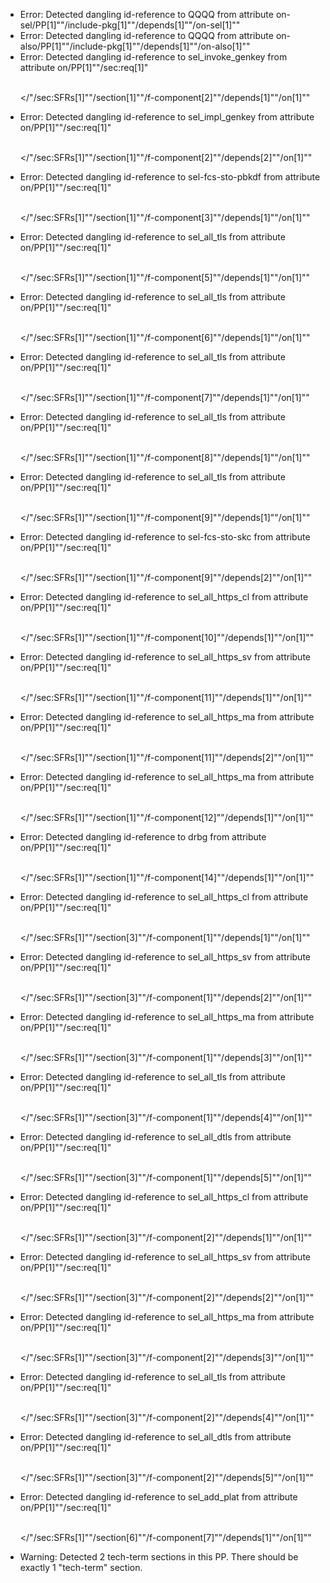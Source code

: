 * Error: Detected dangling id-reference to QQQQ from attribute
        on-sel/PP[1]""/include-pkg[1]""/depends[1]""/on-sel[1]""
* Error: Detected dangling id-reference to QQQQ from attribute
        on-also/PP[1]""/include-pkg[1]""/depends[1]""/on-also[1]""
* Error: Detected dangling id-reference to sel_invoke_genkey from attribute
        on/PP[1]""/sec:req[1]"<p><br></"/sec:SFRs[1]""/section[1]""/f-component[2]""/depends[1]""/on[1]""
* Error: Detected dangling id-reference to sel_impl_genkey from attribute
        on/PP[1]""/sec:req[1]"<p><br></"/sec:SFRs[1]""/section[1]""/f-component[2]""/depends[2]""/on[1]""
* Error: Detected dangling id-reference to sel-fcs-sto-pbkdf from attribute
        on/PP[1]""/sec:req[1]"<p><br></"/sec:SFRs[1]""/section[1]""/f-component[3]""/depends[1]""/on[1]""
* Error: Detected dangling id-reference to sel_all_tls from attribute
        on/PP[1]""/sec:req[1]"<p><br></"/sec:SFRs[1]""/section[1]""/f-component[5]""/depends[1]""/on[1]""
* Error: Detected dangling id-reference to sel_all_tls from attribute
        on/PP[1]""/sec:req[1]"<p><br></"/sec:SFRs[1]""/section[1]""/f-component[6]""/depends[1]""/on[1]""
* Error: Detected dangling id-reference to sel_all_tls from attribute
        on/PP[1]""/sec:req[1]"<p><br></"/sec:SFRs[1]""/section[1]""/f-component[7]""/depends[1]""/on[1]""
* Error: Detected dangling id-reference to sel_all_tls from attribute
        on/PP[1]""/sec:req[1]"<p><br></"/sec:SFRs[1]""/section[1]""/f-component[8]""/depends[1]""/on[1]""
* Error: Detected dangling id-reference to sel_all_tls from attribute
        on/PP[1]""/sec:req[1]"<p><br></"/sec:SFRs[1]""/section[1]""/f-component[9]""/depends[1]""/on[1]""
* Error: Detected dangling id-reference to sel-fcs-sto-skc from attribute
        on/PP[1]""/sec:req[1]"<p><br></"/sec:SFRs[1]""/section[1]""/f-component[9]""/depends[2]""/on[1]""
* Error: Detected dangling id-reference to sel_all_https_cl from attribute
        on/PP[1]""/sec:req[1]"<p><br></"/sec:SFRs[1]""/section[1]""/f-component[10]""/depends[1]""/on[1]""
* Error: Detected dangling id-reference to sel_all_https_sv from attribute
        on/PP[1]""/sec:req[1]"<p><br></"/sec:SFRs[1]""/section[1]""/f-component[11]""/depends[1]""/on[1]""
* Error: Detected dangling id-reference to sel_all_https_ma from attribute
        on/PP[1]""/sec:req[1]"<p><br></"/sec:SFRs[1]""/section[1]""/f-component[11]""/depends[2]""/on[1]""
* Error: Detected dangling id-reference to sel_all_https_ma from attribute
        on/PP[1]""/sec:req[1]"<p><br></"/sec:SFRs[1]""/section[1]""/f-component[12]""/depends[1]""/on[1]""
* Error: Detected dangling id-reference to drbg from attribute
        on/PP[1]""/sec:req[1]"<p><br></"/sec:SFRs[1]""/section[1]""/f-component[14]""/depends[1]""/on[1]""
* Error: Detected dangling id-reference to sel_all_https_cl from attribute
        on/PP[1]""/sec:req[1]"<p><br></"/sec:SFRs[1]""/section[3]""/f-component[1]""/depends[1]""/on[1]""
* Error: Detected dangling id-reference to sel_all_https_sv from attribute
        on/PP[1]""/sec:req[1]"<p><br></"/sec:SFRs[1]""/section[3]""/f-component[1]""/depends[2]""/on[1]""
* Error: Detected dangling id-reference to sel_all_https_ma from attribute
        on/PP[1]""/sec:req[1]"<p><br></"/sec:SFRs[1]""/section[3]""/f-component[1]""/depends[3]""/on[1]""
* Error: Detected dangling id-reference to sel_all_tls from attribute
        on/PP[1]""/sec:req[1]"<p><br></"/sec:SFRs[1]""/section[3]""/f-component[1]""/depends[4]""/on[1]""
* Error: Detected dangling id-reference to sel_all_dtls from attribute
        on/PP[1]""/sec:req[1]"<p><br></"/sec:SFRs[1]""/section[3]""/f-component[1]""/depends[5]""/on[1]""
* Error: Detected dangling id-reference to sel_all_https_cl from attribute
        on/PP[1]""/sec:req[1]"<p><br></"/sec:SFRs[1]""/section[3]""/f-component[2]""/depends[1]""/on[1]""
* Error: Detected dangling id-reference to sel_all_https_sv from attribute
        on/PP[1]""/sec:req[1]"<p><br></"/sec:SFRs[1]""/section[3]""/f-component[2]""/depends[2]""/on[1]""
* Error: Detected dangling id-reference to sel_all_https_ma from attribute
        on/PP[1]""/sec:req[1]"<p><br></"/sec:SFRs[1]""/section[3]""/f-component[2]""/depends[3]""/on[1]""
* Error: Detected dangling id-reference to sel_all_tls from attribute
        on/PP[1]""/sec:req[1]"<p><br></"/sec:SFRs[1]""/section[3]""/f-component[2]""/depends[4]""/on[1]""
* Error: Detected dangling id-reference to sel_all_dtls from attribute
        on/PP[1]""/sec:req[1]"<p><br></"/sec:SFRs[1]""/section[3]""/f-component[2]""/depends[5]""/on[1]""
* Error: Detected dangling id-reference to sel_add_plat from attribute
        on/PP[1]""/sec:req[1]"<p><br></"/sec:SFRs[1]""/section[6]""/f-component[7]""/depends[1]""/on[1]""
* Warning: Detected 2 tech-term sections in this PP. There should be exactly 1 "tech-term" section.
      
